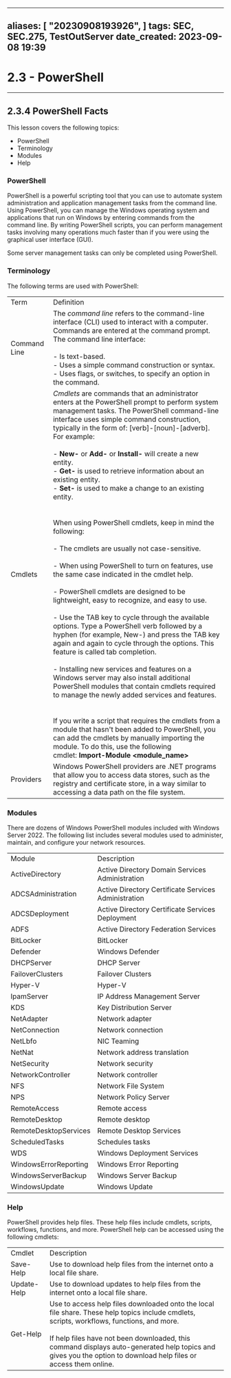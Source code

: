 
---
aliases: [ "20230908193926",  ]
tags: SEC, SEC.275, TestOutServer
date_created: 2023-09-08 19:39
---
# 2.3 - PowerShell
---
## 2.3.4 PowerShell Facts
This lesson covers the following topics:
- PowerShell
- Terminology
- Modules
- Help

### PowerShell
PowerShell is a powerful scripting tool that you can use to automate system administration and application management tasks from the command line. Using PowerShell, you can manage the Windows operating system and applications that run on Windows by entering commands from the command line. By writing PowerShell scripts, you can perform management tasks involving many operations much faster than if you were using the graphical user interface (GUI).

Some server management tasks can only be completed using PowerShell.

### Terminology
The following terms are used with PowerShell:

|   |   |
|---|---|
|Term|Definition|
|Command Line|The _command line_ refers to the command-line interface (CLI) used to interact with a computer. Commands are entered at the command prompt. The command line interface:<br><br>- Is text-based.<br>- Uses a simple command construction or syntax.<br>- Uses flags, or switches, to specify an option in the command.|
|Cmdlets|_Cmdlets_ are commands that an administrator enters at the PowerShell prompt to perform system management tasks. The PowerShell command-line interface uses simple command construction, typically in the form of: [verb]-[noun]-[adverb]. For example:<br><br>- **New-** or **Add-** or **Install-** will create a new entity.<br>- **Get-** is used to retrieve information about an existing entity.<br>- **Set-** is used to make a change to an existing entity.<br><br>  <br>When using PowerShell cmdlets, keep in mind the following:<br><br>- The cmdlets are usually not case-sensitive.  <br>    <br>- When using PowerShell to turn on features, use the same case indicated in the cmdlet help.  <br>    <br>- PowerShell cmdlets are designed to be lightweight, easy to recognize, and easy to use.  <br>    <br>- Use the TAB key to cycle through the available options. Type a PowerShell verb followed by a hyphen (for example, New-) and press the TAB key again and again to cycle through the options. This feature is called tab completion.  <br>    <br>- Installing new services and features on a Windows server may also install additional PowerShell modules that contain cmdlets required to manage the newly added services and features.  <br>    <br><br>If you write a script that requires the cmdlets from a module that hasn't been added to PowerShell, you can add the cmdlets by manually importing the module. To do this, use the following cmdlet: **Import-Module <module_name>**|
|Providers|Windows PowerShell providers are .NET programs that allow you to access data stores, such as the registry and certificate store, in a way similar to accessing a data path on the file system.|

### Modules
There are dozens of Windows PowerShell modules included with Windows Server 2022. The following list includes several modules used to administer, maintain, and configure your network resources.

|   |   |
|---|---|
|Module|Description|
|ActiveDirectory|Active Directory Domain Services Administration|
|ADCSAdministration|Active Directory Certificate Services Administration|
|ADCSDeployment|Active Directory Certificate Services Deployment|
|ADFS|Active Directory Federation Services|
|BitLocker|BitLocker|
|Defender|Windows Defender|
|DHCPServer|DHCP Server|
|FailoverClusters|Failover Clusters|
|Hyper-V|Hyper-V|
|IpamServer|IP Address Management Server|
|KDS|Key Distribution Server|
|NetAdapter|Network adapter|
|NetConnection|Network connection|
|NetLbfo|NIC Teaming|
|NetNat|Network address translation|
|NetSecurity|Network security|
|NetworkController|Network controller|
|NFS|Network File System|
|NPS|Network Policy Server|
|RemoteAccess|Remote access|
|RemoteDesktop|Remote desktop|
|RemoteDesktopServices|Remote Desktop Services|
|ScheduledTasks|Schedules tasks|
|WDS|Windows Deployment Services|
|WindowsErrorReporting|Windows Error Reporting|
|WindowsServerBackup|Windows Server Backup|
|WindowsUpdate|Windows Update|

### Help
PowerShell provides help files. These help files include cmdlets, scripts, workflows, functions, and more. PowerShell help can be accessed using the following cmdlets:

|   |   |
|---|---|
|Cmdlet|Description|
|Save-Help|Use to download help files from the internet onto a local file share.|
|Update-Help|Use to download updates to help files from the internet onto a local file share.|
|Get-Help|Use to access help files downloaded onto the local file share. These help topics include cmdlets, scripts, workflows, functions, and more.  <br>  <br>If help files have not been downloaded, this command displays auto-generated help topics and gives you the option to download help files or access them online.|
